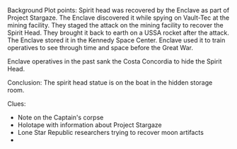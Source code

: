 Background Plot points:
Spirit head was recovered by the Enclave as part of Project Stargaze.
The Enclave discovered it while spying on Vault-Tec at the mining facility.
They staged the attack on the mining facility to recover the Spirit Head.
They brought it back to earth on a USSA rocket after the attack.
The Enclave stored it in the Kennedy Space Center.
Enclave used it to train operatives to see through time and space before the Great War.

Enclave operatives in the past sank the Costa Concordia to hide the Spirit Head.



Conclusion:
The spirit head statue is on the boat in the hidden storage room.

Clues:
- Note on the Captain's corpse
- Holotape with information about Project Stargaze
- Lone Star Republic researchers trying to recover moon artifacts
- 
